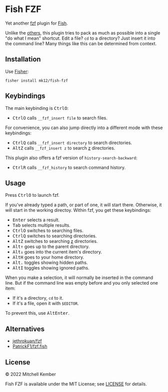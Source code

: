 # Fish FZF

Yet another [fzf] plugin for [Fish].

Unlike the [others](#alternatives), this plugin tries to pack as much as possible into a single "do what I mean" shortcut. Edit a file? `cd` to a directory? Just insert it into the command line? Many things like this can be determined from context.

## Installation

Use [Fisher]:

```fish
fisher install mk12/fish-fzf
```

## Keybindings

The main keybinding is <kbd>Ctrl</kbd><kbd>O</kbd>:

- <kbd>Ctrl</kbd><kbd>O</kbd> calls `__fzf_insert file` to search files.

For convenience, you can also jump directly into a different mode with these keybindings:

- <kbd>Ctrl</kbd><kbd>Q</kbd> calls `__fzf_insert directory` to search directories.
- <kbd>Alt</kbd><kbd>Z</kbd> calls `__fzf_insert z` to search [z] directories.

This plugin also offers a fzf version of `history-search-backward`:

- <kbd>Ctrl</kbd><kbd>R</kbd> calls `__fzf_history` to search command history.

## Usage

Press <kbd>Ctrl</kbd><kbd>O</kbd> to launch fzf.

If you've already typed a path, or part of one, it will start there. Otherwise, it will start in the working directoy. Within fzf, you get these keybindings:

- <kbd>Enter</kbd> selects a result.
- <kbd>Tab</kbd> selects multiple results.
- <kbd>Ctrl</kbd><kbd>O</kbd> switches to searching files.
- <kbd>Ctrl</kbd><kbd>Q</kbd> switches to searching directories.
- <kbd>Alt</kbd><kbd>Z</kbd> switches to searching [z] directories.
- <kbd>Alt</kbd><kbd>↑</kbd> goes up to the parent directory.
- <kbd>Alt</kbd><kbd>↓</kbd> goes into the current item's directory.
- <kbd>Alt</kbd><kbd>H</kbd> goes to your home directory.
- <kbd>Alt</kbd><kbd>.</kbd> toggles showing hidden paths.
- <kbd>Alt</kbd><kbd>I</kbd> toggles showing ignored paths.

When you make a selection, it will normally be inserted in the command line. But if the command line was empty before and you only selected one item:

- If it's a directory, `cd` to it.
- If it's a file, open it with `$EDITOR`.

To prevent this, use <kbd>Alt</kbd><kbd>Enter</kbd>.

## Alternatives

- [jethrokuan/fzf](https://github.com/jethrokuan/fzf)
- [PatrickF1/fzf.fish](https://github.com/PatrickF1/fzf.fish)

## License

© 2022 Mitchell Kember

Fish FZF is available under the MIT License; see [LICENSE](LICENSE.md) for details.

[fzf]: https://github.com/junegunn/fzf
[Fish]: https://fishshell.com
[Fisher]: https://github.com/jorgebucaran/fisher
[z]: https://github.com/jethrokuan/z
